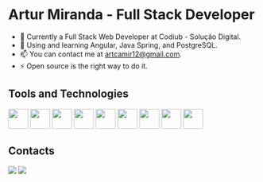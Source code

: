 # Artur Miranda - Full Stack Developer

- 🔭 Currently a Full Stack Web Developer at Codiub - Solução Digital.
- 🌱 Using and learning Angular, Java Spring, and PostgreSQL.
- 📫 You can contact me at artcamir12@gmail.com.
- ⚡ Open source is the right way to do it.

## Tools and Technologies

<img loading="lazy" src="https://cdn.jsdelivr.net/gh/devicons/devicon/icons/angular/angular-original.svg" width="40" height="40"/> <img loading="lazy" src="https://cdn.jsdelivr.net/gh/devicons/devicon/icons/tailwindcss/tailwindcss-original.svg" width="40" height="40"/> <img loading="lazy" src="https://cdn.jsdelivr.net/gh/devicons/devicon/icons/spring/spring-original.svg" width="40" height="40"/> <img loading="lazy" src="https://cdn.jsdelivr.net/gh/devicons/devicon/icons/java/java-original.svg" width="40" height="40"/> <img loading="lazy" src="https://cdn.jsdelivr.net/gh/devicons/devicon/icons/typescript/typescript-original.svg" width="40" height="40"/> <img loading="lazy" src="https://cdn.jsdelivr.net/gh/devicons/devicon/icons/postgresql/postgresql-original.svg" width="40" height="40"/> <img loading="lazy" src="https://cdn.jsdelivr.net/gh/devicons/devicon/icons/git/git-original.svg" width="40" height="40"/> <img loading="lazy" src="https://cdn.jsdelivr.net/gh/devicons/devicon/icons/python/python-original.svg" width="40" height="40"/> <img loading="lazy" src="https://cdn.jsdelivr.net/gh/devicons/devicon/icons/linux/linux-original.svg" width="40" height="40"/>

## Contacts

<div>
<a href="mailto:artcamir12@gmail.com"><img loading="lazy" src="https://img.shields.io/badge/Email-gmail?style=for-the-badge&logo=gmail&logoColor=white&color=FFD700" target="_blank"></a>
<a href="https://www.linkedin.com/in/artur-campos-miranda-57501722a/" target="_blank"><img loading="lazy" src="https://img.shields.io/badge/-LinkedIn-%230077B5?style=for-the-badge&logo=linkedin&logoColor=white" target="_blank"></a>   
</div>
